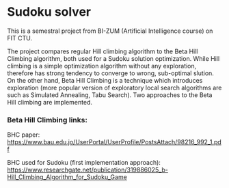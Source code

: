 # Sudoku solver

This is a semestral project from BI-ZUM (Artificial Intelligence course) on FIT CTU. 

The project compares regular Hill climbing algorithm to the Beta Hill Climbing algorithm, both used for a Sudoku solution optimization. 
While Hill climbing is a simple optimization algorithm without any exploration, therefore has strong tendency to converge to wrong, sub-optimal slution. On the other hand, Beta Hill Climbing is a technique which introduces exploration (more popular version of exploratory local search algorithms are such as Simulated Annealing, Tabu Search). Two approaches to the Beta Hill climbing are implemented.

### Beta Hill Climbing links:

BHC paper: https://www.bau.edu.jo/UserPortal/UserProfile/PostsAttach/98216_992_1.pdf

BHC used for Sudoku (first implementation approach): https://www.researchgate.net/publication/319886025_b-Hill_Climbing_Algorithm_for_Sudoku_Game
